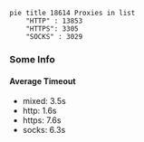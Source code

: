 
```mermaid
pie title 18614 Proxies in list
    "HTTP" : 13853
    "HTTPS": 3305
    "SOCKS" : 3029
```

### Some Info
#### Average Timeout

- mixed: 3.5s
- http: 1.6s
- https: 7.6s
- socks: 6.3s